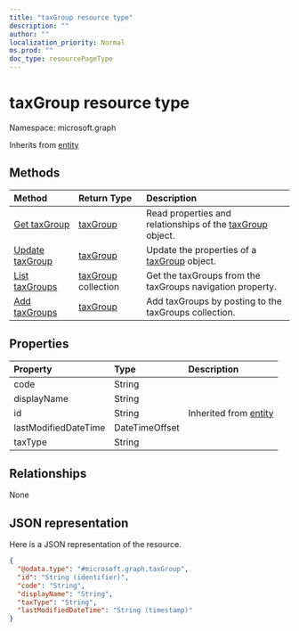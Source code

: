 ```yaml
---
title: "taxGroup resource type"
description: ""
author: ""
localization_priority: Normal
ms.prod: ""
doc_type: resourcePageType
---
```


# taxGroup resource type


Namespace: microsoft.graph




Inherits from [entity](../resources/entity.md)

## Methods
|Method|Return Type|Description|
|:---|:---|:---|
|[Get taxGroup](../api/taxgroup-get.md)|[taxGroup](../resources/taxgroup.md)|Read properties and relationships of the [taxGroup](../resources/taxgroup.md) object.|
|[Update taxGroup](../api/taxgroup-update.md)|[taxGroup](../resources/taxgroup.md)|Update the properties of a [taxGroup](../resources/taxgroup.md) object.|
|[List taxGroups](../api/company-list-taxgroups.md)|[taxGroup](../resources/taxgroup.md) collection|Get the taxGroups from the taxGroups navigation property.|
|[Add taxGroups](../api/company-post-taxgroups.md)|[taxGroup](../resources/taxgroup.md)|Add taxGroups by posting to the taxGroups collection.|

## Properties
|Property|Type|Description|
|:---|:---|:---|
|code|String||
|displayName|String||
|id|String| Inherited from [entity](../resources/entity.md)|
|lastModifiedDateTime|DateTimeOffset||
|taxType|String||

## Relationships
None

## JSON representation
Here is a JSON representation of the resource.
<!-- {
  "blockType": "resource",
  "keyProperty": "id",
  "@odata.type": "microsoft.graph.taxGroup",
  "baseType": "microsoft.graph.entity",
  "openType": false
}
-->
``` json
{
  "@odata.type": "#microsoft.graph.taxGroup",
  "id": "String (identifier)",
  "code": "String",
  "displayName": "String",
  "taxType": "String",
  "lastModifiedDateTime": "String (timestamp)"
}
```

